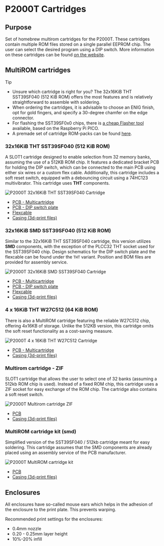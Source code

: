 # P2000T Cartridges

## Purpose
Set of homebrew multirom cartridges for the P2000T. These cartridges contain
multiple ROM files stored on a single parallel EEPROM chip. The user can select
the desired program using a DIP switch. More information on these cartridges can
be found [on the website](https://www.philips-p2000t.nl/).

## MultiROM cartridges

> [!TIP]
> * Unsure which cartridge is right for you? The 32x16KiB THT SST39SF040 
>   (512 KiB ROM) offers the most features and is relatively straightforward to 
>   assemble with soldering.
> * When ordering the cartridges, it is advisable to choose an ENIG finish, 
>   opt for gold fingers, and specify a 30-degree chamfer on the edge connector.
> * For flashing the SST39SF0x0 chips, there is [a cheap Flasher tool](https://github.com/ifilot/pico-sst39sf0x0-programmer)
    available, based on the Raspberry Pi PICO.
> * A premade set of cartridge ROM-packs can be found [here](https://github.com/ifilot/p2000t-rompacks).

### 32x16KiB THT SST39SF040 (512 KiB ROM)

A SLOT1 cartridge designed to enable selection from 32 memory banks, assuming
the use of a 512KB ROM chip. It features a dedicated bracket PCB for holding the
DIP switch, which can be connected to the main PCB using either six wires or a
custom flex cable. Additionally, this cartridge includes a soft reset switch,
equipped with a debouncing circuit using a 74HC123 multivibrator. This cartridge
uses **THT** components.

![P2000T 32x16KiB THT SST39SF040 Cartridge](img/multicartridge-sst39sf040.jpg)

* [PCB - Multicartridge](multicartridge-tht-top-dipswitch/pcb)
* [PCB - DIP switch plate](multicartridge-tht-top-dipswitch/pcb/dipswitch-plate)
* [Flexcable](multicartridge-tht-top-dipswitch/pcb/flexconnector)
* [Casing (3d-print files)](multicartridge/case)

### 32x16KiB SMD SST39SF040 (512 KiB ROM)

Similar to the 32x16KiB THT SST39SF040 cartridge, this version utilizes **SMD**
components, with the exception of the PLCC32 THT socket used for the SST39SF040
chip. Design schematics for the DIP switch plate and the flexcable can be found
under the `THT` variant. Position and BOM files are provided for assembly
service.

![P2000T 32x16KiB SMD SST39SF040 Cartridge](img/multicartridge-sst39sf040-smd.jpg)

* [PCB - Multicartridge](multicartridge-smd-top-dipswitch/pcb)
* [PCB - DIP switch plate](multicartridge-tht-top-dipswitch/pcb/dipswitch-plate)
* [Flexcable](multicartridge-tht-top-dipswitch/pcb/flexconnector)
* [Casing (3d-print files)](multicartridge/case)

### 4 x 16KiB THT W27C512 (64 KiB ROM)

There is also a MultiROM cartridge featuring the reliable W27C512 chip, offering
4x16KB of storage. Unlike the 512KB version, this cartridge omits the soft reset
functionality as a cost-saving measure.

![P2000T 4 x 16KiB THT W27C512 Cartridge](img/multicartridge-w27c512.jpg)

* [PCB - Multicartridge](multicartridge-w27c512/pcb)
* [Casing (3d-print files)](multicartridge-w27c512/case)

### Multirom cartridge - ZIF

SLOT1 cartridge that allows the user to select one of 32 banks (assuming a 512kb
ROM chip is used). Instead of a fixed ROM chip, this cartridge uses a ZIF socket
for easy exchange of the ROM chip. The cartridge also contains a soft reset
switch.

![P2000T Multirom cartridge ZIF](img/multicartridge-zif.jpg)

* [PCB](multicartridge-zif/pcb/p2000t-multicartridge-zif)
* [Casing (3d-print files)](multicartridge-zif/case)

### MultiROM cartridge kit (smd)

Simplified version of the SST39SF040 / 512kb cartridge meant for easy soldering.
This cartridge assumes that the SMD components are already placed using an
assembly service of the PCB manufacturer.

![P2000T MultiROM cartridge kit](img/multicartridge-smd.jpg)

* [PCB](multicartridge-smd/pcb)
* [Casing (3d-print files)](multicartridge-smd/case)

## Enclosures

All enclosures have so-called mouse ears which helps in the adhesion
of the enclosure to the print plate. This prevents warping.

Recommended print settings for the enclosures:
* 0.4mm nozzle
* 0.20 - 0.25mm layer height
* 10%-20% infill
